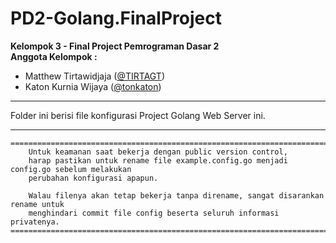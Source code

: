# PD2-Golang.FinalProject
<b>Kelompok 3 - Final Project Pemrograman Dasar 2</b><br>
<b>Anggota Kelompok :</b>
<ul>
  <li>Matthew Tirtawidjaja (<a href="https://github.com/TIRTAGT">@TIRTAGT</a>)</li>
  <li>Katon Kurnia Wijaya (<a href="https://github.com/tonkaton">@tonkaton</a>)</li>
</ul>

----

Folder ini berisi file konfigurasi Project Golang Web Server ini.

----

```
=========================================================================================
	Untuk keamanan saat bekerja dengan public version control,
	harap pastikan untuk rename file example.config.go menjadi config.go sebelum melakukan
	perubahan konfigurasi apapun.

	Walau filenya akan tetap bekerja tanpa direname, sangat disarankan rename untuk
	menghindari commit file config beserta seluruh informasi privatenya.
=========================================================================================
```